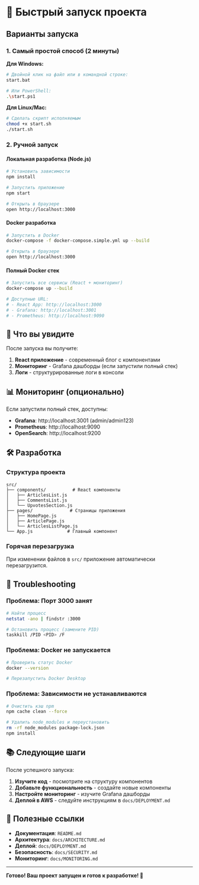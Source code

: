 # 🚀 Быстрый запуск проекта

## Варианты запуска

### 1. Самый простой способ (2 минуты)

**Для Windows:**
```bash
# Двойной клик на файл или в командной строке:
start.bat

# Или PowerShell:
.\start.ps1
```

**Для Linux/Mac:**
```bash
# Сделать скрипт исполняемым
chmod +x start.sh
./start.sh
```

### 2. Ручной запуск

#### Локальная разработка (Node.js)
```bash
# Установить зависимости
npm install

# Запустить приложение
npm start

# Открыть в браузере
open http://localhost:3000
```

#### Docker разработка
```bash
# Запустить в Docker
docker-compose -f docker-compose.simple.yml up --build

# Открыть в браузере
open http://localhost:3000
```

#### Полный Docker стек
```bash
# Запустить все сервисы (React + мониторинг)
docker-compose up --build

# Доступные URL:
# - React App: http://localhost:3000
# - Grafana: http://localhost:3001
# - Prometheus: http://localhost:9090
```

## 🎯 Что вы увидите

После запуска вы получите:

1. **React приложение** - современный блог с компонентами
2. **Мониторинг** - Grafana дашборды (если запустили полный стек)
3. **Логи** - структурированные логи в консоли

## 📊 Мониторинг (опционально)

Если запустили полный стек, доступны:

- **Grafana**: http://localhost:3001 (admin/admin123)
- **Prometheus**: http://localhost:9090
- **OpenSearch**: http://localhost:9200

## 🛠️ Разработка

### Структура проекта
```
src/
├── components/          # React компоненты
│   ├── ArticlesList.js
│   ├── CommentsList.js
│   └── UpvotesSection.js
├── pages/              # Страницы приложения
│   ├── HomePage.js
│   ├── ArticlePage.js
│   └── ArticlesListPage.js
└── App.js             # Главный компонент
```

### Горячая перезагрузка
При изменении файлов в `src/` приложение автоматически перезагрузится.

## 🐛 Troubleshooting

### Проблема: Порт 3000 занят
```bash
# Найти процесс
netstat -ano | findstr :3000

# Остановить процесс (замените PID)
taskkill /PID <PID> /F
```

### Проблема: Docker не запускается
```bash
# Проверить статус Docker
docker --version

# Перезапустить Docker Desktop
```

### Проблема: Зависимости не устанавливаются
```bash
# Очистить кэш npm
npm cache clean --force

# Удалить node_modules и переустановить
rm -rf node_modules package-lock.json
npm install
```

## 📚 Следующие шаги

После успешного запуска:

1. **Изучите код** - посмотрите на структуру компонентов
2. **Добавьте функциональность** - создайте новые компоненты
3. **Настройте мониторинг** - изучите Grafana дашборды
4. **Деплой в AWS** - следуйте инструкциям в `docs/DEPLOYMENT.md`

## 🔗 Полезные ссылки

- **Документация**: `README.md`
- **Архитектура**: `docs/ARCHITECTURE.md`
- **Деплой**: `docs/DEPLOYMENT.md`
- **Безопасность**: `docs/SECURITY.md`
- **Мониторинг**: `docs/MONITORING.md`

---

**Готово! Ваш проект запущен и готов к разработке! 🎉**
